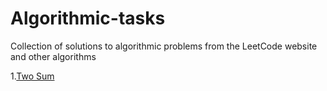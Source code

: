 # Algorithmic-tasks
Collection of solutions to algorithmic problems from the LeetCode website and other algorithms

1.[Two Sum](https://leetcode.com/problems/two-sum/)
